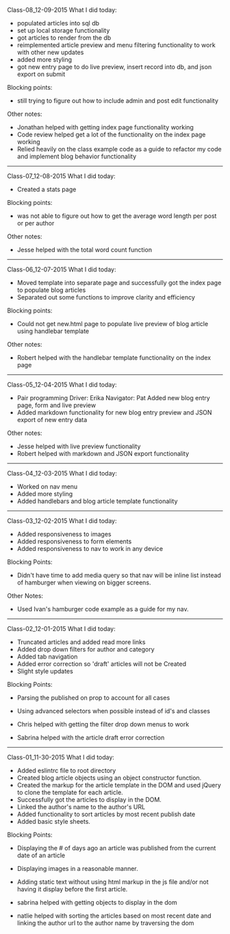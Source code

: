 Class-08_12-09-2015
What I did today:
- populated articles into sql db
- set up local storage functionality
- got articles to render from the db
- reimplemented article preview and menu filtering functionality to work with other new updates
- added more styling
- got new entry page to do live preview, insert record into db, and json export on submit

Blocking points:
- still trying to figure out how to include admin and post edit functionality

Other notes:
- Jonathan helped with getting index page functionality working
- Code review helped get a lot of the functionality on the index page working
- Relied heavily on the class example code as a guide to refactor my code and implement blog behavior functionality

______


Class-07_12-08-2015
What I did today:
- Created a stats page

Blocking points:
- was not able to figure out how to get the average word length per post or per author

Other notes:
- Jesse helped with the total word count function

______


Class-06_12-07-2015
What I did today:
- Moved template into separate page and successfully got the index page to populate blog articles
- Separated out some functions to improve clarity and efficiency

Blocking points:
- Could not get new.html page to populate live preview of blog article using handlebar template

Other notes:
- Robert helped with the handlebar template functionality on the index page

______


Class-05_12-04-2015
What I did today:
- Pair programming
  Driver: Erika
  Navigator: Pat
    Added new blog entry page, form and live preview
- Added markdown functionality for new blog entry preview and JSON export of new entry data

Other notes:
- Jesse helped with live preview functionality
- Robert helped with markdown and JSON export functionality

______


Class-04_12-03-2015
What I did today:
- Worked on nav menu
- Added more styling
- Added handlebars and blog article template functionality

______

Class-03_12-02-2015
What I did today:
- Added responsiveness to images
- Added responsiveness to form elements
- Added responsiveness to nav to work in any device

Blocking Points:
- Didn't have time to add media query so that nav will be inline list instead of hamburger when viewing on bigger screens.

Other Notes:
- Used Ivan's hamburger code example as a guide for my nav.

______

Class-02_12-01-2015
What I did today:
- Truncated articles and added read more links
- Added drop down filters for author and category
- Added tab navigation
- Added error correction so 'draft' articles will not be Created
- Slight style updates

Blocking Points:
- Parsing the published on prop to account for all cases
- Using advanced selectors when possible instead of id's and classes

- Chris helped with getting the filter drop down menus to work
- Sabrina helped with the article draft error correction

______


Class-01_11-30-2015
What I did today:
- Added eslintrc file to root directory
- Created blog article objects using an object constructor function.
- Created the markup for the article template in the DOM and used jQuery to clone the template for each article.
- Successfully got the articles to display in the DOM.
- Linked the author's name to the author's URL
- Added functionality to sort articles by most recent publish date
- Added basic style sheets.

Blocking Points:
- Displaying the # of days ago an article was published from the current date of an article
- Displaying images in a reasonable manner.
- Adding static text without using html markup in the js file and/or not having it display before the first article.

- sabrina helped with getting objects to display in the dom
- natlie helped with sorting the articles based on most recent date and linking the author url to the author name by traversing the dom
